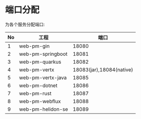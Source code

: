 端口分配
=====

为各个服务分配端口:

| No | 工程 | 端口 |
| --- | --- | --- |
| 1 | web-pm-gin | 18080 |
| 2 | web-pm-springboot | 18081 |
| 3 | web-pm-quarkus | 18082 |
| 4 | web-pm-vertx | 18083(jar),18084(native) |
| 5 | web-pm-vertx-java | 18085 |
| 6 | web-pm-dotnet | 18086 |
| 7 | web-pm-rust | 18087 |
| 8 | web-pm-webflux | 18088 |
| 9 | web-pm-helidon-se | 18089 |


